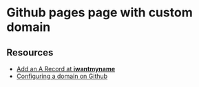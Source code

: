 # Github pages page with custom domain

## Resources

- [Add an A Record at **iwantmyname**](https://iwantmyname.com/support/faq/how-do-i-add-an-a-dns-record-)
- [Configuring a domain on Github](https://docs.github.com/en/free-pro-team@latest/github/working-with-github-pages/managing-a-custom-domain-for-your-github-pages-site#configuring-an-apex-domain)
